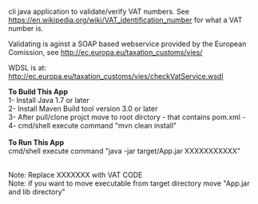 cli java application to validate/verify VAT numbers.
See https://en.wikipedia.org/wiki/VAT_identification_number for what a VAT number is.

Validating is aginst a SOAP based webservice provided by the European Comission, see http://ec.europa.eu/taxation_customs/vies/

WDSL is at: http://ec.europa.eu/taxation_customs/vies/checkVatService.wsdl 

<strong>To Build This App <br /></strong>
  1- Install Java 1.7 or later <br />
  2- Install Maven Build tool version 3.0 or later <br />
  3- After pull/clone projct move to root dirctory - that contains pom.xml - <br />
  4- cmd/shell execute command "mvn clean install" <br /><br />
<strong>To Run This App <br /></strong>
  cmd/shell execute command "java -jar target/App.jar XXXXXXXXXXX" <br /><br />
  
Note: Replace XXXXXXX with VAT CODE <br />
Note: if you want to move executable from target directory move "App.jar and lib directory" <br />
